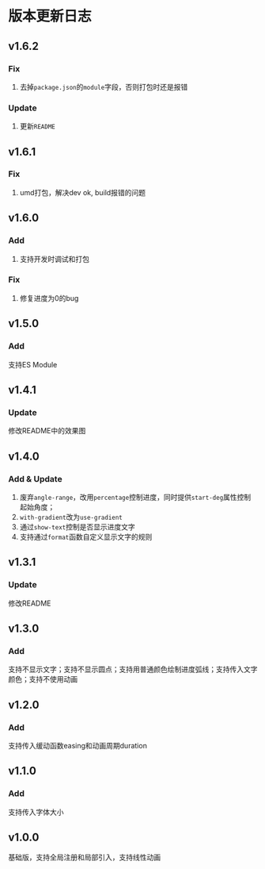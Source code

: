 # 版本更新日志

## v1.6.2

### Fix

1. 去掉`package.json`的`module`字段，否则打包时还是报错

### Update

1. 更新`README`

## v1.6.1

### Fix

1. umd打包，解决dev ok, build报错的问题

## v1.6.0

### Add

1. 支持开发时调试和打包

### Fix

1. 修复进度为0的bug

## v1.5.0

### Add

支持ES Module

## v1.4.1

### Update

修改README中的效果图

## v1.4.0

### Add & Update

1. 废弃`angle-range`，改用`percentage`控制进度，同时提供`start-deg`属性控制起始角度；
2. `with-gradient`改为`use-gradient`
3. 通过`show-text`控制是否显示进度文字
4. 支持通过`format`函数自定义显示文字的规则

## v1.3.1

### Update

修改README

## v1.3.0

### Add

支持不显示文字；支持不显示圆点；支持用普通颜色绘制进度弧线；支持传入文字颜色；支持不使用动画

## v1.2.0

### Add

支持传入缓动函数easing和动画周期duration

## v1.1.0

### Add

支持传入字体大小

## v1.0.0

基础版，支持全局注册和局部引入，支持线性动画
